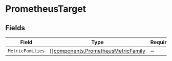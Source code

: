 # PrometheusTarget


## Fields

| Field                                                                                    | Type                                                                                     | Required                                                                                 | Description                                                                              |
| ---------------------------------------------------------------------------------------- | ---------------------------------------------------------------------------------------- | ---------------------------------------------------------------------------------------- | ---------------------------------------------------------------------------------------- |
| `MetricFamilies`                                                                         | [][components.PrometheusMetricFamily](../../models/components/prometheusmetricfamily.md) | :heavy_minus_sign:                                                                       | N/A                                                                                      |